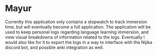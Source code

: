 # Mayur
Currently this application only contains a stopwatch to track immersion time, but will eventually become a full application.
The application will be used to keep personal logs regarding language learning immersion, and view visual breakdowns of information related to the logs.
Eventually I would also like for it to export the logs in a way to interface with the Nijika discord bot, and possible anki integration as well.

